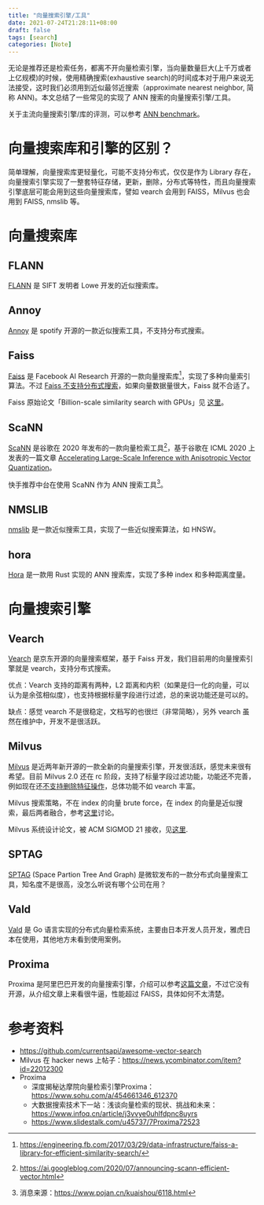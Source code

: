 ```yaml
---
title: "向量搜索引擎/工具"
date: 2021-07-24T21:28:11+08:00
draft: false
tags: [search]
categories: [Note]
---
```


无论是推荐还是检索任务，都离不开向量检索引擎，当向量数量巨大(上千万或者上亿规模)的时候，使用精确搜索(exhaustive search)的时间成本对于用户来说无法接受，这时我们必须用到近似最邻近搜索（approximate nearest neighbor, 简称 ANN)。本文总结了一些常见的实现了 ANN 搜索的向量搜索引擎/工具。

<!--more-->

关于主流向量搜索引擎/库的评测，可以参考 [ANN benchmark](https://github.com/erikbern/ann-benchmarks)。

# 向量搜索库和引擎的区别？

简单理解，向量搜索库更轻量化，可能不支持分布式，仅仅是作为 Library 存在，向量搜索引擎实现了一整套特征存储，更新，删除，分布式等特性，而且向量搜索引擎底层可能会用到这些向量搜索库，譬如 vearch 会用到 FAISS，Milvus 也会用到 FAISS, nmslib 等。

# 向量搜索库

## FLANN

[FLANN](https://github.com/flann-lib/flann) 是 SIFT 发明者 Lowe 开发的近似搜索库。

## Annoy

[Annoy](https://github.com/spotify/annoy) 是 spotify 开源的一款近似搜索工具，不支持分布式搜索。

## Faiss

[Faiss](https://github.com/facebookresearch/faiss) 是 Facebook AI Research 开源的一款向量搜索库[^2]，实现了多种向量索引算法。不过 [Faiss 不支持分布式搜索](https://github.com/facebookresearch/faiss/issues/840)，如果向量数据量很大，Faiss 就不合适了。

Faiss 原始论文「Billion-scale similarity search with GPUs」见 [这里](https://arxiv.org/abs/1702.08734)。

## ScaNN

[ScaNN](https://github.com/google-research/google-research/tree/master/scann) 是谷歌在 2020 年发布的一款向量检索工具[^1]，基于谷歌在 ICML 2020 上发表的一篇文章 [Accelerating Large-Scale Inference with Anisotropic Vector Quantization](https://arxiv.org/abs/1908.10396)。

快手推荐中台在使用 ScaNN 作为 ANN 搜索工具[^3]。

## NMSLIB

[nmslib](https://github.com/nmslib/nmslib) 是一款近似搜索工具，实现了一些近似搜索算法，如 HNSW。

## hora

[Hora](https://github.com/hora-search/hora) 是一款用 Rust 实现的 ANN 搜索库，实现了多种 index 和多种距离度量。

# 向量搜索引擎

## Vearch

[Vearch](https://github.com/vearch/vearch) 是京东开源的向量搜索框架，基于 Faiss 开发，我们目前用的向量搜索引擎就是 vearch，支持分布式搜索。

优点：Vearch 支持的距离有两种，L2 距离和内积（如果是归一化的向量，可以认为是余弦相似度），也支持根据标量字段进行过滤，总的来说功能还是可以的。

缺点：感觉 vearch 不是很稳定，文档写的也很烂（非常简略），另外 vearch 虽然在维护中，开发不是很活跃。

## Milvus

[Milvus](https://github.com/milvus-io/milvus) 是近两年新开源的一款全新的向量搜索引擎，开发很活跃，感觉未来很有希望。目前 Milvus 2.0 还在 rc 阶段，支持了标量字段过滤功能，功能还不完善，例如现在还[不支持删除特征操作](https://github.com/milvus-io/milvus/blob/master/milvus20vs1x.md)，总体功能不如 vearch 丰富。

Milvus 搜索策略，不在 index 的向量 brute force，在 index 的向量是近似搜索，最后两者融合，参考[这里](https://news.ycombinator.com/item?id=22017976)讨论。

Milvus 系统设计论文，被 ACM SIGMOD 21 接收，见[这里](https://zilliz.com/whitepapers/milvus-a-purpose-built-vector-data-management-system).

## SPTAG

[SPTAG](https://github.com/microsoft/SPTAG) (Space Partion Tree And Graph) 是微软发布的一款分布式向量搜索工具，知名度不是很高，没怎么听说有哪个公司在用？

## Vald

[Vald](https://github.com/vdaas/vald) 是 Go 语言实现的分布式向量检索系统，主要由日本开发人员开发，雅虎日本在使用，其他地方未看到使用案例。

## Proxima

Proxima 是阿里巴巴开发的向量搜索引擎，介绍可以参考[这篇文章](https://www.sohu.com/a/454661346_612370)，不过它没有开源，从介绍文章上来看很牛逼，性能超过 FAISS，具体如何不太清楚。

# 参考资料

+ https://github.com/currentsapi/awesome-vector-search
+ Milvus 在 hacker news 上帖子：https://news.ycombinator.com/item?id=22012300
+ Proxima
    + 深度揭秘达摩院向量检索引擎Proxima：https://www.sohu.com/a/454661346_612370
    + 大数据搜索技术下一站：浅谈向量检索的现状、挑战和未来：https://www.infoq.cn/article/j3vvye0uhlfdpnc8uyrs
    + https://www.slidestalk.com/u45737/7Proxima72523

[^1]: https://ai.googleblog.com/2020/07/announcing-scann-efficient-vector.html
[^2]: https://engineering.fb.com/2017/03/29/data-infrastructure/faiss-a-library-for-efficient-similarity-search/
[^3]: 消息来源：https://www.pojan.cn/kuaishou/6118.html
